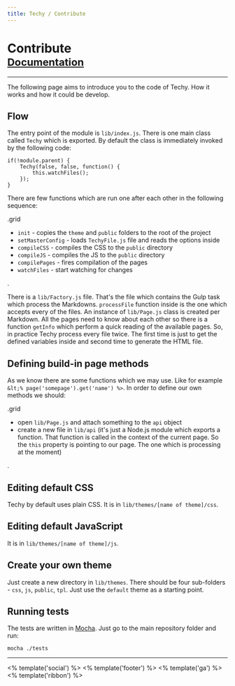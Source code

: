 ```yaml
---
title: Techy / Contribute
---
```


# Contribute<br /><small>[<i class="fa fa-arrow-circle-o-left"></i> Documentation](/techy/docs)</small>

---

The following page aims to introduce you to the code of Techy. How it works and how it could be develop.

## Flow

The entry point of the module is `lib/index.js`. There is one main class called `Techy` which is exported. By default the class is immediately invoked by the following code:

	if(!module.parent) {
		Techy(false, false, function() {
			this.watchFiles();
		});
	}

There are few functions which are run one after each other in the following sequence:

.grid

* `init` - copies the `theme` and `public` folders to the root of the project
* `setMasterConfig` - loads `TechyFile.js` file and reads the options inside
* `compileCSS` - compiles the CSS to the `public` directory
* `compileJS` - compiles the JS to the `public` directory
* `compilePages` - fires compilation of the pages
* `watchFiles` - start watching for changes

.

There is a `lib/Factory.js` file. That's the file which contains the Gulp task which process the Markdowns. `processFile` function inside is the one which accepts every of the files. An instance of `lib/Page.js` class is created per Markdown. All the pages need to know about each other so there is a function `getInfo` which perform a quick reading of the available pages. So, in practice Techy process every file twice. The first time is just to get the defined variables inside and second time to generate the HTML file.

## Defining build-in page methods

As we know there are some functions which we may use. Like for example `&lt;% page('somepage').get('name') %>`. In order to define our own methods we should:

.grid

* open `lib/Page.js` and attach something to the `api` object
* create a new file in `lib/api` (it's just a Node.js module which exports a function. That function is called in the context of the current page. So the `this` property is pointing to our page. The one which is processing at the moment)

.

## Editing default CSS

Techy by default uses plain CSS. It is in `lib/themes/[name of theme]/css`.

## Editing default JavaScript

It is in `lib/themes/[name of theme]/js`.

## Create your own theme

Just create a new directory in `lib/themes`. There should be four sub-folders - `css`, `js`, `public`, `tpl`. Just use the `default` theme as a starting point.

## Running tests

The tests are written in [Mocha](http://visionmedia.github.io/mocha/). Just go to the main repository folder and run:

	mocha ./tests

---

<% template('social') %>
<% template('footer') %>
<% template('ga') %>
<% template('ribbon') %>